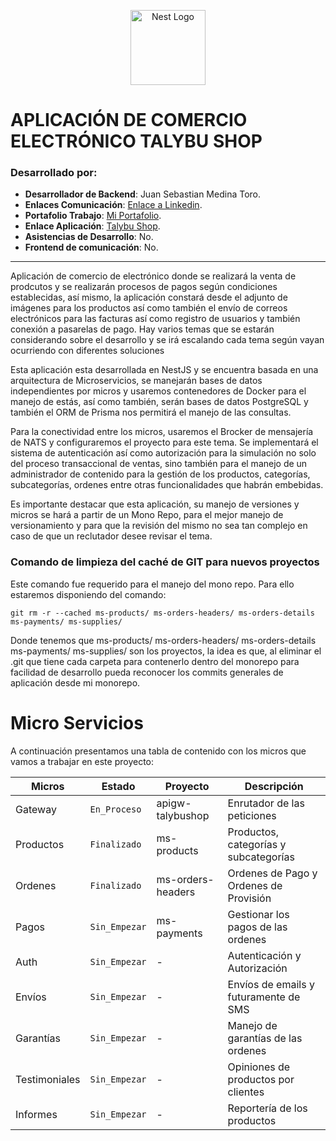 <p align="center">
  <a href="http://nestjs.com/" target="blank"><img src="https://nestjs.com/img/logo-small.svg" width="120" alt="Nest Logo" /></a>
</p>


# APLICACIÓN DE COMERCIO ELECTRÓNICO TALYBU SHOP #

### Desarrollado por: ###
* **Desarrollador de Backend**: Juan Sebastian Medina Toro.
* **Enlaces Comunicación**: [Enlace a Linkedin](https://www.linkedin.com/in/juan-sebastian-medina-toro-887491249/).
* **Portafolio Trabajo**: [Mi Portafolio](https://github.com/SebasMedina95).
* **Enlace Aplicación**: [Talybu Shop](https://github.com/SebasMedina95/AppTalybuShop.git).
* **Asistencias de Desarrollo**: No.
* **Frontend de comunicación**: No.

-------------------------------------------------------------------------------------------

Aplicación de comercio de electrónico donde se realizará la venta de prodcutos
y se realizarán procesos de pagos según condiciones establecidas, así mismo, la
aplicación constará desde el adjunto de imágenes para los productos así como 
también el envío de correos electrónicos para las facturas así como registro de
usuarios y también conexión a pasarelas de pago. Hay varios temas que se estarán 
considerando sobre el desarrollo y se irá escalando cada tema según vayan 
ocurriendo con diferentes soluciones

Esta aplicación esta desarrollada en NestJS y se encuentra basada en una 
arquitectura de Microservicios, se manejarán bases de datos independientes 
por micros y usaremos contenedores de Docker para el manejo de estás, así 
como también, serán bases de datos PostgreSQL y también el ORM de Prisma
nos permitirá el manejo de las consultas.

Para la conectividad entre los micros, usaremos el Brocker de mensajería de
NATS y configuraremos el proyecto para este tema. Se implementará el sistema
de autenticación así como autorización para la simulación no solo del proceso
transaccional de ventas, sino también para el manejo de un administrador de
contenido para la gestión de los productos, categorías, subcategorías, ordenes
entre otras funcionalidades que habrán embebidas.

Es importante destacar que esta aplicación, su manejo de versiones y micros
se hará a partir de un Mono Repo, para el mejor manejo de versionamiento y
para que la revisión del mismo no sea tan complejo en caso de que un reclutador
desee revisar el tema.

### Comando de limpieza del caché de GIT para nuevos proyectos

Este comando fue requerido para el manejo del mono repo. Para ello estaremos disponiendo
del comando:
````
git rm -r --cached ms-products/ ms-orders-headers/ ms-orders-details ms-payments/ ms-supplies/
````
Donde tenemos que ms-products/ ms-orders-headers/ ms-orders-details ms-payments/ ms-supplies/
son los proyectos, la idea es que, al eliminar el .git que tiene cada carpeta para contenerlo
dentro del monorepo para facilidad de desarrollo pueda reconocer los commits generales de aplicación
desde mi monorepo.

# Micro Servicios
A continuación presentamos una tabla de contenido con los micros que vamos a trabajar en este
proyecto:

| Micros        | Estado          | Proyecto           | Descripción                              |
|---------------|--------------------------------------|------------------------------------------|-|
| Gateway       | `En_Proceso`    | apigw-talybushop   | Enrutador de las peticiones              |-|
| Productos     | `Finalizado`    | ms-products        | Productos, categorías y subcategorías    |-|
| Ordenes       | `Finalizado`    | ms-orders-headers  | Ordenes de Pago y Ordenes de Provisión   |-|
| Pagos         | `Sin_Empezar`   | ms-payments        | Gestionar los pagos de las ordenes       |-|
| Auth          | `Sin_Empezar`   | -                  | Autenticación y Autorización             |-|
| Envíos        | `Sin_Empezar`   | -                  | Envíos de emails y futuramente de SMS    |-|
| Garantías     | `Sin_Empezar`   | -                  | Manejo de garantías de las ordenes       |-|
| Testimoniales | `Sin_Empezar`   | -                  | Opiniones de productos por clientes      |-|
| Informes      | `Sin_Empezar`   | -                  | Reportería de los productos              |-|



